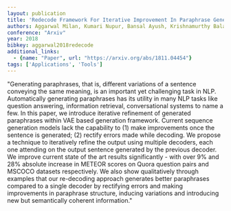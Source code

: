 ```yaml
---
layout: publication
title: 'Redecode Framework For Iterative Improvement In Paraphrase Generation'
authors: Aggarwal Milan, Kumari Nupur, Bansal Ayush, Krishnamurthy Balaji
conference: "Arxiv"
year: 2018
bibkey: aggarwal2018redecode
additional_links:
  - {name: "Paper", url: "https://arxiv.org/abs/1811.04454"}
tags: ['Applications', 'Tools']
---
```

"Generating paraphrases, that is, different variations of a sentence conveying the same meaning, is an important yet challenging task in NLP. Automatically generating paraphrases has its utility in many NLP tasks like question answering, information retrieval, conversational systems to name a few. In this paper, we introduce iterative refinement of generated paraphrases within VAE based generation framework. Current sequence generation models lack the capability to (1) make improvements once the sentence is generated; (2) rectify errors made while decoding. We propose a technique to iteratively refine the output using multiple decoders, each one attending on the output sentence generated by the previous decoder. We improve current state of the art results significantly - with over 9&#37; and 28&#37; absolute increase in METEOR scores on Quora question pairs and MSCOCO datasets respectively. We also show qualitatively through examples that our re-decoding approach generates better paraphrases compared to a single decoder by rectifying errors and making improvements in paraphrase structure, inducing variations and introducing new but semantically coherent information."
